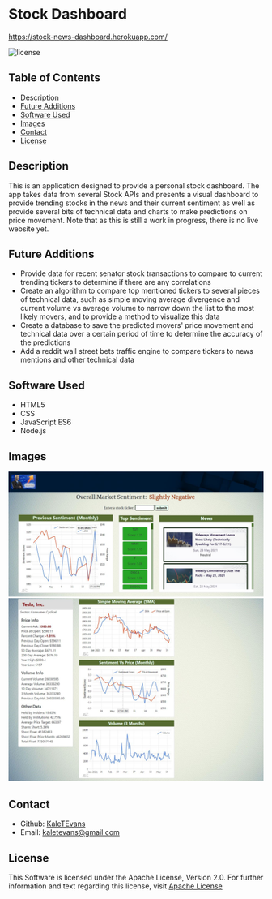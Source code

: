 # Stock Dashboard

https://stock-news-dashboard.herokuapp.com/

![license](https://img.shields.io/badge/license-Apache-green)

## Table of Contents
* [Description](#description)
* [Future Additions](#future-additions)
* [Software Used](#software-used)
* [Images](#images)
* [Contact](#contact)
* [License](#license)

## Description
This is an application designed to provide a personal stock dashboard. The app takes data from several Stock APIs and presents a 
visual dashboard to provide trending stocks in the news and their current sentiment as well as provide several bits of technical
data and charts to make predictions on price movement. Note that as this is still a work in progress, there is no live website yet.

## Future Additions
* Provide data for recent senator stock transactions to compare to current trending tickers to determine if there are any correlations
* Create an algorithm to compare top mentioned tickers to several pieces of technical data, such as simple moving average divergence and
    current volume vs average volume to narrow down the list to the most likely movers, and to provide a method to visualize this data
* Create a database to save the predicted movers' price movement and technical data over a certain period of time to determine the accuracy 
    of the predictions
* Add a reddit wall street bets traffic engine to compare tickers to news mentions and other technical data

## Software Used
* HTML5
* CSS
* JavaScript ES6
* Node.js

## Images
![](./images/main.jpg)<br />
![](./images/secondary.jpg)<br />

## Contact
* Github: [KaleTEvans](github.com/KaleTEvans)
* Email: kaletevans@gmail.com

## License 
  This Software is licensed under the Apache License, Version 2.0. For further information and text regarding this license, visit [Apache License](http://www.apache.org/licenses/LICENSE-2.0)
